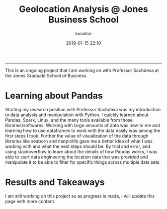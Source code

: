 ﻿---
title: "Geolocation Analysis @ Jones Business School"
layout: post
date: 2019-01-15 22:10
# tag: jekyll
# image: 
headerImage: true
projects: true
hidden: true # don't count this post in blog pagination
description: "Learning about Pandas and Data Science"
category: project
author: kunalrai
externalLink: false
---


---

This is an ongoing project that I am working on with Professor Sachdeva at the Jones Graduate School of Business. 

# Learning about Pandas
Starting my research position with Professor Sachdeva was my introduction to data analysis and manipulation with Python. I quickly learned about Pandas, Spark, Linux, and the many tools available from those libraries/softwares. Working with large amounts of data was new to me and learning how to use dataframes to work with the data easily was among the first steps I took. Further the value of visualization of the data through libraries like seaborn and matplotlib gave me a better idea of what I was working with and what the next steps should be. By trial and error, and using stackoverflow to learn about the details of how Pandas works, I was able to start data engineering the location data that was provided and manipulate it to be able to filter for specific things across multiple data sets. 

# Results and Takeaways
I am still working on this project so as progress is made, I will update this page with more content. 
